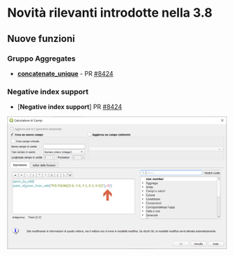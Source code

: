 # Novità rilevanti introdotte nella 3.8

## Nuove funzioni

### Gruppo Aggregates
* [**concatenate_unique**](./gr_funzioni/aggregates/funzioni/concatenate_unique.md) - PR [#8424](https://github.com/qgis/QGIS/pull/9714)

### Negative index support
* [**Negative index support**] PR [#8424](https://github.com/qgis/QGIS/pull/9490)

![screen](/img/novita_38/img1.png)